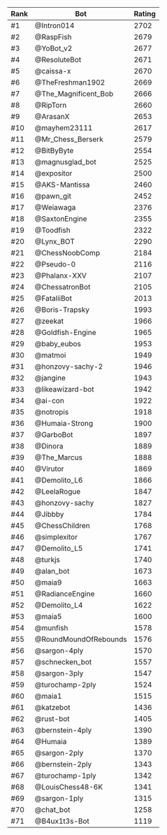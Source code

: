 Rank|Bot|Rating
---|---|---
#1|@Intron014|2702
#2|@RaspFish|2679
#3|@YoBot_v2|2677
#4|@ResoluteBot|2671
#5|@caissa-x|2670
#6|@TheFreshman1902|2669
#7|@The_Magnificent_Bob|2666
#8|@RipTorn|2660
#9|@ArasanX|2653
#10|@mayhem23111|2617
#11|@Mr_Chess_Berserk|2579
#12|@BitByByte|2554
#13|@magnusglad_bot|2525
#14|@expositor|2500
#15|@AKS-Mantissa|2460
#16|@pawn_git|2452
#17|@Weiawaga|2376
#18|@SaxtonEngine|2355
#19|@Toodfish|2322
#20|@Lynx_BOT|2290
#21|@ChessNoobComp|2184
#22|@Pseudo-0|2116
#23|@Phalanx-XXV|2107
#24|@ChessatronBot|2105
#25|@FataliiBot|2013
#26|@Boris-Trapsky|1993
#27|@zeekat|1966
#28|@Goldfish-Engine|1965
#29|@baby_eubos|1953
#30|@matmoi|1949
#31|@honzovy-sachy-2|1946
#32|@jangine|1943
#33|@likeawizard-bot|1942
#34|@ai-con|1922
#35|@notropis|1918
#36|@Humaia-Strong|1900
#37|@GarboBot|1897
#38|@Dinora|1889
#39|@The_Marcus|1888
#40|@Virutor|1869
#41|@Demolito_L6|1866
#42|@LeelaRogue|1847
#43|@honzovy-sachy|1827
#44|@Jibbby|1784
#45|@ChessChildren|1768
#46|@simplexitor|1767
#47|@Demolito_L5|1741
#48|@turkjs|1740
#49|@alan_bot|1673
#50|@maia9|1663
#51|@RadianceEngine|1660
#52|@Demolito_L4|1622
#53|@maia5|1600
#54|@munfish|1578
#55|@RoundMoundOfRebounds|1576
#56|@sargon-4ply|1570
#57|@schnecken_bot|1557
#58|@sargon-3ply|1547
#59|@turochamp-2ply|1524
#60|@maia1|1515
#61|@katzebot|1436
#62|@rust-bot|1405
#63|@bernstein-4ply|1390
#64|@Humaia|1389
#65|@sargon-2ply|1370
#66|@bernstein-2ply|1343
#67|@turochamp-1ply|1342
#68|@LouisChess48-6K|1341
#69|@sargon-1ply|1315
#70|@chat_bot|1258
#71|@B4ux1t3s-Bot|1119
